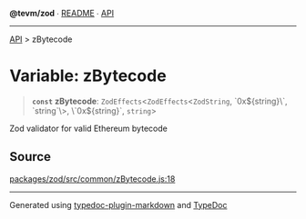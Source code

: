 **@tevm/zod** ∙ [README](../README.md) ∙ [API](../API.md)

***

[API](../API.md) > zBytecode

# Variable: zBytecode

> **`const`** **zBytecode**: `ZodEffects`\<`ZodEffects`\<`ZodString`, \`0x${string}\`, `string`\>, \`0x${string}\`, `string`\>

Zod validator for valid Ethereum bytecode

## Source

[packages/zod/src/common/zBytecode.js:18](https://github.com/evmts/tevm-monorepo/blob/main/packages/zod/src/common/zBytecode.js#L18)

***
Generated using [typedoc-plugin-markdown](https://www.npmjs.com/package/typedoc-plugin-markdown) and [TypeDoc](https://typedoc.org/)
